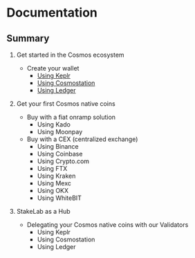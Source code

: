 # Documentation
## Summary
1. Get started in the Cosmos ecosystem
   - Create your wallet
     - [Using Keplr](https://github.com/StakeLab-Hub/Documentation/tree/main/Wallets/Keplr)
     - [Using Cosmostation](https://github.com/StakeLab-Hub/Documentation/tree/main/Wallets/Cosmostation)
     - [Using Ledger](https://github.com/StakeLab-Hub/Documentation/tree/main/Wallets/Ledger)
2. Get your first Cosmos native coins
   - Buy with a fiat onramp solution
     - Using Kado 
     - Using Moonpay
   - Buy with a CEX (centralized exchange)
     - Using Binance
     - Using Coinbase
     - Using Crypto.com
     - Using FTX
     - Using Kraken
     - Using Mexc
     - Using OKX
     - Using WhiteBIT

3. StakeLab as a Hub
   - Delegating your Cosmos native coins with our Validators
     - Using Keplr 
     - Using Cosmostation
     - Using Ledger
